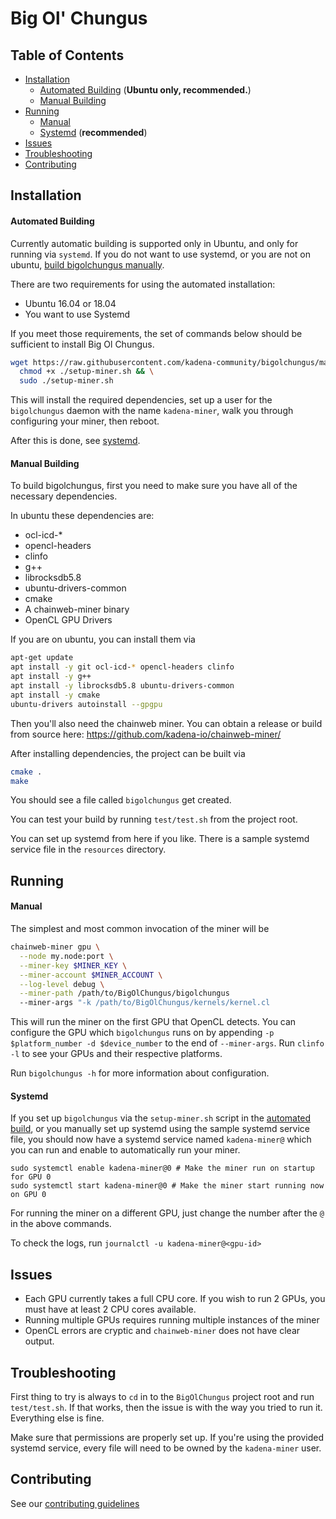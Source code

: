 # Big Ol' Chungus


## Table of Contents

  * [Installation](#installation)
    * [Automated Building](#automated-building) (**Ubuntu only, recommended.**)
    * [Manual Building](#manual-building) 
  * [Running](#running)
    * [Manual](#manual)
    * [Systemd](#systemd) (**recommended**)
  * [Issues](#issues)
  * [Troubleshooting](#troubleshooting)
  * [Contributing](#contributing)

## Installation

#### Automated Building

Currently automatic building is supported only in Ubuntu, and only for running via `systemd`.  If you do not want to
use systemd, or you are not on ubuntu, [build bigolchungus manually](#manual-building).

There are two requirements for using the automated installation:
  * Ubuntu 16.04 or 18.04
  * You want to use Systemd

If you meet those requirements, the set of commands below should be sufficient to install Big Ol Chungus.

```bash
wget https://raw.githubusercontent.com/kadena-community/bigolchungus/master/setup-miner.sh && \
  chmod +x ./setup-miner.sh && \
  sudo ./setup-miner.sh
```

This will install the required dependencies, set up a user for the `bigolchungus` daemon with the name `kadena-miner`, 
walk you through configuring your miner, then reboot.

After this is done, see [systemd](#systemd).


#### Manual Building 

To build bigolchungus, first you need to make sure you have all of the necessary dependencies.

In ubuntu these dependencies are:
  * ocl-icd-\*
  * opencl-headers
  * clinfo
  * g++
  * librocksdb5.8
  * ubuntu-drivers-common
  * cmake
  * A chainweb-miner binary
  * OpenCL GPU Drivers

If you are on ubuntu, you can install them via

```sh
apt-get update
apt install -y git ocl-icd-* opencl-headers clinfo
apt install -y g++
apt install -y librocksdb5.8 ubuntu-drivers-common
apt install -y cmake
ubuntu-drivers autoinstall --gpgpu
```

Then you'll also need the chainweb miner. You can obtain a release or build from source here: https://github.com/kadena-io/chainweb-miner/

After installing dependencies, the project can be built via

```sh
cmake .
make
```

You should see a file called `bigolchungus` get created.  

You can test your build by running `test/test.sh` from the project root.

You can set up systemd from here if you like.  There is a sample systemd service file in the `resources` directory.

## Running


#### Manual

The simplest and most common invocation of the miner will be

```sh
chainweb-miner gpu \
  --node my.node:port \
  --miner-key $MINER_KEY \
  --miner-account $MINER_ACCOUNT \
  --log-level debug \
  --miner-path /path/to/BigOlChungus/bigolchungus
  --miner-args "-k /path/to/BigOlChungus/kernels/kernel.cl
```

This will run the miner on the first GPU that OpenCL detects.  You can configure the GPU which `bigolchungus` runs on by
appending `-p $platform_number -d $device_number` to the end of `--miner-args`.  Run `clinfo -l` to see your GPUs and 
their respective platforms.

Run `bigolchungus -h` for more information about configuration.


#### Systemd

If you set up `bigolchungus` via the `setup-miner.sh` script in the [automated build](#automated-building), or you 
manually set up systemd using the sample systemd service file, you should now have a systemd service named 
`kadena-miner@` which you can run and enable to automatically run your miner.

```
sudo systemctl enable kadena-miner@0 # Make the miner run on startup for GPU 0
sudo systemctl start kadena-miner@0 # Make the miner start running now on GPU 0
```

For running the miner on a different GPU, just change the number after the `@` in the above commands.

To check the logs, run `journalctl -u kadena-miner@<gpu-id>`

## Issues

  * Each GPU currently takes a full CPU core.  If you wish to run 2 GPUs, you must have at least 2 CPU cores available.
  * Running multiple GPUs requires running multiple instances of the miner
  * OpenCL errors are cryptic and `chainweb-miner` does not have clear output.

## Troubleshooting

First thing to try is always to `cd` in to the `BigOlChungus` project root and run `test/test.sh`.  If that works, then 
the issue is with the way you tried to run it. Everything else is fine.

Make sure that permissions are properly set up.  If you're using the provided systemd service, every file will need to 
be owned by the `kadena-miner` user.

## Contributing

See our [contributing guidelines](./CONTRIBUTING.md)
